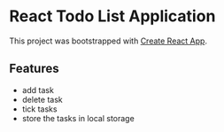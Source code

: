 # React Todo List Application

This project was bootstrapped with [Create React App](https://github.com/facebook/create-react-app).

## Features
- add task
- delete task
- tick tasks
- store the tasks in local storage
